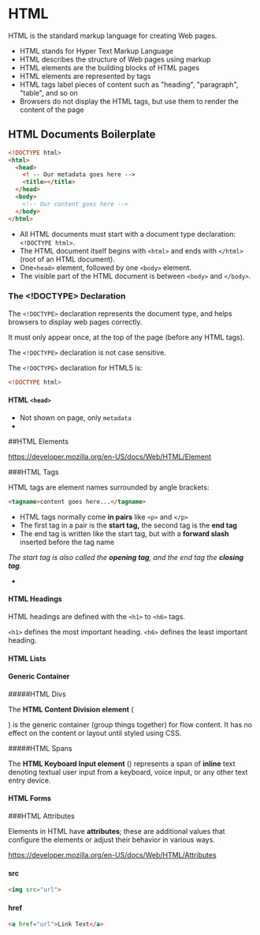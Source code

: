 # HTML

HTML is the standard markup language for creating Web pages.

- HTML stands for Hyper Text Markup Language
- HTML describes the structure of Web pages using markup
- HTML elements are the building blocks of HTML pages
- HTML elements are represented by tags
- HTML tags label pieces of content such as "heading", "paragraph", "table", and so on
- Browsers do not display the HTML tags, but use them to render the content of the page

## HTML Documents Boilerplate

```html
<!DOCTYPE html>
<html>
  <head>
    <! -- Our metadata goes here -->
    <title></title>
  </head>
  <body>
    <!-- Our content goes here -->
  </body>
</html>
```

* All HTML documents must start with a document type declaration: `<!DOCTYPE html>`.
* The HTML document itself begins with `<html>` and ends with `</html>` (root of an HTML document).
* One`<head>` element, followed by one `<body>` element.
* The visible part of the HTML document is between `<body>` and `</body>`.

### The <!DOCTYPE> Declaration

The `<!DOCTYPE>` declaration represents the document type, and helps browsers to display web pages correctly.

It must only appear once, at the top of the page (before any HTML tags).

The `<!DOCTYPE>` declaration is not case sensitive.

The `<!DOCTYPE>` declaration for HTML5 is:

```html
<!DOCTYPE html>
```

#### HTML `<head>`

- Not shown on page, only `metadata`
- 

##HTML Elements

https://developer.mozilla.org/en-US/docs/Web/HTML/Element

###HTML Tags

HTML tags are element names surrounded by angle brackets:

```html
<tagname>content goes here...</tagname>
```

- HTML tags normally come **in pairs** like `<p>` and `</p>`
- The first tag in a pair is the **start tag,** the second tag is the **end tag**
- The end tag is written like the start tag, but with a **forward slash** inserted before the tag name

*The start tag is also called the **opening tag**, and the end tag the **closing tag**.*

* 

#### HTML Headings

HTML headings are defined with the `<h1>` to `<h6>` tags.

`<h1>` defines the most important heading. `<h6>` defines the least important heading.

#### HTML Lists

#### Generic Container

#####HTML Divs

The **HTML Content Division element** (**<div>**) is the generic container (group things together) for flow content. It has no effect on the content or layout until styled using CSS.

#####HTML Spans

The **HTML Keyboard Input element** (**<kbd>**) represents a span of **inline** text denoting textual user input from a keyboard, voice input, or any other text entry device.

#### HTML Forms



###HTML Attributes

Elements in HTML have **attributes**; these are additional values that configure the elements or adjust their behavior in various ways.

https://developer.mozilla.org/en-US/docs/Web/HTML/Attributes

#### src

```html
<img src="url">
```

#### href

```html
<a href="url">Link Text</a>
```



